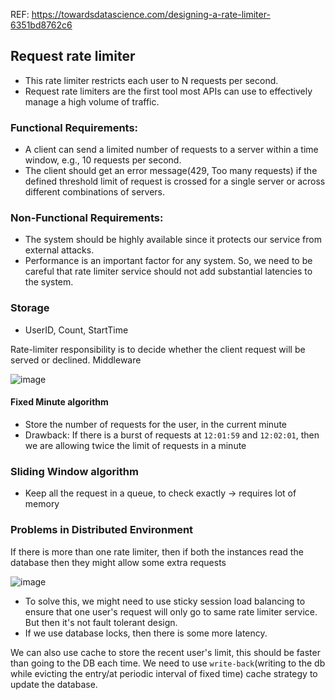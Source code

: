 REF: https://towardsdatascience.com/designing-a-rate-limiter-6351bd8762c6

## Request rate limiter

* This rate limiter restricts each user to N requests per second. 
* Request rate limiters are the first tool most APIs can use to effectively manage a high volume of traffic.


### Functional Requirements:
* A client can send a limited number of requests to a server within a time window, e.g., 10 requests per second.
* The client should get an error message(429, Too many requests) if the defined threshold limit of request is crossed for a single server or across different combinations of servers.

### Non-Functional Requirements:
* The system should be highly available since it protects our service from external attacks.
* Performance is an important factor for any system. So, we need to be careful that rate limiter service should not add substantial latencies to the system.

### Storage
* UserID, Count, StartTime

Rate-limiter responsibility is to decide whether the client request will be served or declined. Middleware

![image](https://user-images.githubusercontent.com/19663316/146977816-f902f3ab-ad32-414c-baeb-33049ba301bf.png)

#### Fixed Minute algorithm
* Store the number of requests for the user, in the current minute
* Drawback: If there is a burst of requests at `12:01:59` and `12:02:01`, then we are allowing twice the limit of requests in a minute

### Sliding Window algorithm
* Keep all the request in a queue, to check exactly -> requires lot of memory

### Problems in Distributed Environment
If there is more than one rate limiter, then if both the instances read the database then they might allow some extra requests

![image](https://user-images.githubusercontent.com/19663316/146981596-89935546-210e-4711-bb01-8abbb5b482c2.png)

* To solve this, we might need to use sticky session load balancing to ensure that one user's request will only go to same rate limiter service. But then it's not fault tolerant design.
* If we use database locks, then there is some more latency.

We can also use cache to store the recent user's limit, this should be faster than going to the DB each time. We need to use `write-back`(writing to the db while evicting the entry/at periodic interval of fixed time) cache strategy to update the database.
